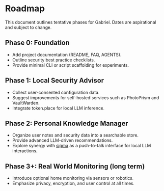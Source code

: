 # Roadmap

This document outlines tentative phases for Gabriel. Dates are aspirational and subject to change.

## Phase 0: Foundation

- Add project documentation (README, FAQ, AGENTS).
- Outline security best practice checklists.
- Provide minimal CLI or script scaffolding for experiments.

## Phase 1: Local Security Advisor

- Collect user-consented configuration data.
- Suggest improvements for self-hosted services such as PhotoPrism and VaultWarden.
- Integrate token.place for local LLM inference.

## Phase 2: Personal Knowledge Manager

- Organize user notes and security data into a searchable store.
- Provide advanced LLM-driven recommendations.
- Explore synergy with [sigma](https://github.com/futuroptimist/sigma) as a push-to-talk interface for local LLM interactions.

## Phase 3+: Real World Monitoring (long term)

- Introduce optional home monitoring via sensors or robotics.
- Emphasize privacy, encryption, and user control at all times.
